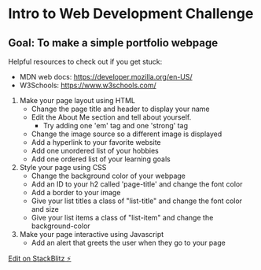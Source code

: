 # Intro to Web Development Challenge

<h2>Goal: To make a simple portfolio webpage</h2>

Helpful resources to check out if you get stuck:<br>
- MDN web docs: https://developer.mozilla.org/en-US/<br>
- W3Schools: https://www.w3schools.com/<br>

1. Make your page layout using HTML
    - Change the page title and header to display your name
    - Edit the About Me section and tell about yourself.
      * Try adding one 'em' tag and one 'strong' tag
    - Change the image source so a different image is displayed
    - Add a hyperlink to your favorite website
    - Add one unordered list of your hobbies
    - Add one ordered list of your learning goals
2. Style your page using CSS
    - Change the background color of your webpage
    - Add an ID to your h2 called 'page-title' and change the font color
    - Add a border to your image
    - Give your list titles a class of "list-title" and change the font color and size
    - Give your list items a class of "list-item" and change the background-color
3. Make your page interactive using Javascript
    - Add an alert that greets the user when they go to your page

[Edit on StackBlitz ⚡️](https://stackblitz.com/edit/intro-html-demo)